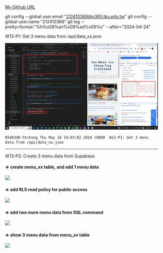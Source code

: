 [My Github URL](https://github.com/github212410368/1122-js-demo-212410368.git)

git config --global user.email "212410368@o365.tku.edu.tw"
git config --global user.name "212410368"
git log --pretty=format:"%h%x09%an%x09%ad%x09%s" --after="2024-04-24"

W13-P1: Get 3 menu data from /api/data_xx.json

![](w13-p1.png)

```
85d03d0 htchung Thu May 16 19:03:02 2024 +0800  W13-P1: Get 3 menu data from /api/data_xx.json
```

---

W13-P2: Create 3 menu data from Supabase

#### => create menu_xx table, and add 1 menu data

![](w13-p2-1.png)

#### => add RLS read policy for public access

![](w13-p2-2.png)

#### => add two more menu data from SQL command

![](w13-p2-3.png)

#### => show 3 menu data from menu_xx table

![](w13-p2-4.png)

```

```
